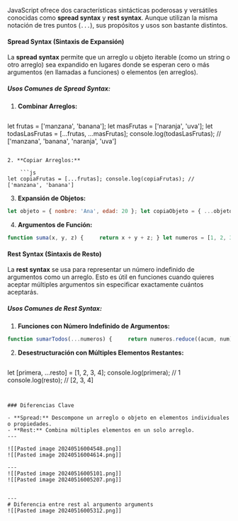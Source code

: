 JavaScript ofrece dos características sintácticas poderosas y versátiles conocidas como **spread syntax** y **rest syntax**. Aunque utilizan la misma notación de tres puntos (`...`), sus propósitos y usos son bastante distintos.

#### Spread Syntax (Sintaxis de Expansión)

La **spread syntax** permite que un arreglo u objeto iterable (como un string o otro arreglo) sea expandido en lugares donde se esperan cero o más argumentos (en llamadas a funciones) o elementos (en arreglos).

##### Usos Comunes de Spread Syntax:

1. **Combinar Arreglos:**
    
    ```js
let frutas = ['manzana', 'banana']; let masFrutas = ['naranja', 'uva']; let todasLasFrutas = [...frutas, ...masFrutas]; console.log(todasLasFrutas); // ['manzana', 'banana', 'naranja', 'uva']
```
    
2. **Copiar Arreglos:**
    
    ```js
let copiaFrutas = [...frutas]; console.log(copiaFrutas); // ['manzana', 'banana']
```
    
3. **Expansión de Objetos:**
    
```js
let objeto = { nombre: 'Ana', edad: 20 }; let copiaObjeto = { ...objeto }; console.log(copiaObjeto); // { nombre: 'Ana', edad: 20 }
```
    
4. **Argumentos de Función:**
    
```js
function suma(x, y, z) {     return x + y + z; } let numeros = [1, 2, 3]; console.log(suma(...numeros)); // 6
```
    

#### Rest Syntax (Sintaxis de Resto)

La **rest syntax** se usa para representar un número indefinido de argumentos como un arreglo. Esto es útil en funciones cuando quieres aceptar múltiples argumentos sin especificar exactamente cuántos aceptarás.

##### Usos Comunes de Rest Syntax:

1. **Funciones con Número Indefinido de Argumentos:**
    
```js
function sumarTodos(...numeros) {     return numeros.reduce((acum, num) => acum + num, 0); } console.log(sumarTodos(1, 2, 3, 4)); // 10
```
    
2. **Desestructuración con Múltiples Elementos Restantes:**
    
    ```js
let [primera, ...resto] = [1, 2, 3, 4]; console.log(primera); // 1 console.log(resto); // [2, 3, 4]
```
    

### Diferencias Clave

- **Spread:** Descompone un arreglo o objeto en elementos individuales o propiedades.
- **Rest:** Combina múltiples elementos en un solo arreglo.
---

![[Pasted image 20240516004548.png]]
![[Pasted image 20240516004614.png]]

---
![[Pasted image 20240516005101.png]]
![[Pasted image 20240516005207.png]]


---
# Diferencia entre rest al argumento arguments
![[Pasted image 20240516005312.png]]
